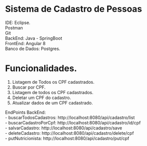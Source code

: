 Sistema de Cadastro de Pessoas
===================

IDE: Eclipse.<br>
Postman<Br>
Git<Br>
BackEnd: Java - SpringBoot<br>
FrontEnd: Angular 8<br>
Banco de Dados: Postgres.<br>

# Funcionalidades.
1.  Listagem de Todos os CPF cadastrados.
2.	Buscar por CPF.
3.	Listagem de todos os CPF cadastrados.
4.	Deletar um CPF do cadastro.
5.	Atualizar dados de um CPF cadastrado.
  
  EndPoints BackEnd:<br>
	- buscarTodosCadastros: http://localhost:8080/api/cadastro/list <br>
	- buscarCadastroPorCpf: http://localhost:8080/api/cadastro/id/cpf<Br>
	- salvarCadastro: http://localhost:8080/api/cadastro/save<br>
	- deleteCadastro: http://localhost:8080/api/cadastro/delete/cpf<br>
	- putNutricionista: http://localhost:8080/api/cadastro/put/cpf<br>
